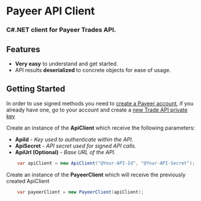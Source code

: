 # Payeer API Client
### C#.NET client for Payeer Trades API.

## Features
- **Very easy** to understand and get started.
- API results **deserialized** to concrete objects for ease of usage.

## Getting Started
In order to use signed methods you need to [create a Payeer account](https://payeer.com/024501462), if you already have one, go to your account and create a [new Trade API private key](https://payeer.com/en/account/api/?tab=trade)

Create an instance of the **ApiClient** which receive the following parameters:

* **ApiId** - *Key used to authenticate within the API.*
* **ApiSecret** - *API secret used for signed API calls.*
* **ApiUrl (Optional)** - *Base URL of the API.*
```c#
    var apiClient = new ApiClient("@Your-API-Id", "@Your-API-Secret");
```

Create an instance of the **PayeerClient** which will receive the previously created ApiClient
```c#
    var payeerClient = new PayeerClient(apiClient);
```
